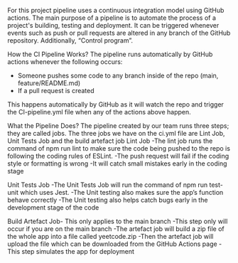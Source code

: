 For this project pipeline uses a continuous integration model using GitHub actions. The main purpose of a pipeline is to automate the process of a project's building, testing and deployment. It can be triggered whenever events such as push or pull requests are altered in any branch of the GitHub repository. Additionally, 
“Control program”.


How the CI Pipeline Works?
The pipeline runs automatically by GitHub actions whenever the following occurs:
- Someone pushes some code to any branch inside of the repo (main, feature/README.md)
- If a pull request is created 

This happens automatically by GitHub as it will watch the repo and trigger the CI-pipeline.yml file when any of the actions above happen.

What the Pipeline Does?
The pipeline created by our team runs three steps; they are called jobs. The three jobs we have on the ci.yml file are Lint Job, Unit Tests Job and the build artefact job
Lint Job
-The lint job runs the command of npm run lint to make sure the code being pushed to the repo is following the coding rules of ESLint. 
-The push request will fail if the coding style or formatting is wrong
-It will catch small mistakes early in the coding stage 

Unit Tests Job
-The Unit Tests Job will run the command of npm run test-unit which uses Jest.
-The Unit testing also makes sure the app’s function behave correctly 
-The Unit testing also helps catch bugs early in the development stage of the code

Build Artefact Job- This only applies to the main branch
-This step only will occur if you are on the main branch
-The artefact job will build a zip file of the whole app into a file called yeetcode.zip
-Then the artefact job will upload the file which can be downloaded from the GitHub Actions page
-This step simulates the app for deployment
